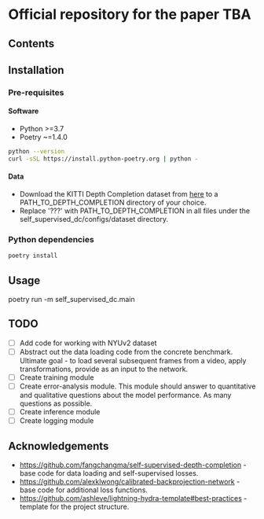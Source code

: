 # Official repository for the paper TBA

## Contents

## Installation

### Pre-requisites

#### Software

- Python >=3.7
- Poetry ~=1.4.0

```bash
python --version
curl -sSL https://install.python-poetry.org | python -
```

#### Data

- Download the KITTI Depth Completion dataset from [here](https://www.cvlibs.net/datasets/kitti/eval_depth.php?benchmark=depth_completion) to a PATH_TO_DEPTH_COMPLETION directory of your choice.
- Replace '???' with PATH_TO_DEPTH_COMPLETION in all files under the self_supervised_dc/configs/dataset directory.

### Python dependencies

```bash
poetry install
```

## Usage

poetry run -m self_supervised_dc.main

## TODO

- [ ] Add code for working with NYUv2 dataset
- [ ] Abstract out the data loading code from the concrete benchmark. Ultimate goal - to load several subsequent frames from a video, apply transformations, provide as an input to the network.
- [ ] Create training module
- [ ] Create error-analysis module. This module should answer to quantitative and qualitative questions about the model performance. As many questions as possible.
- [ ] Create inference module
- [ ] Create logging module

## Acknowledgements

- https://github.com/fangchangma/self-supervised-depth-completion - base code for data loading and self-supervised losses.
- https://github.com/alexklwong/calibrated-backprojection-network - base code for additional loss functions.
- https://github.com/ashleve/lightning-hydra-template#best-practices - template for the project structure.